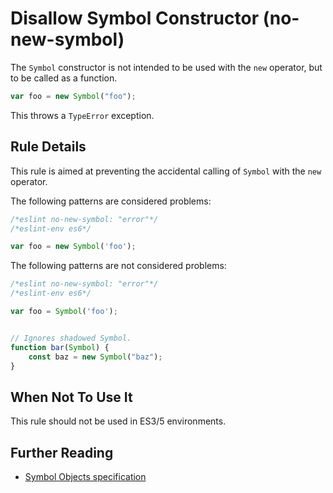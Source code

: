# Disallow Symbol Constructor (no-new-symbol)

The `Symbol` constructor is not intended to be used with the `new` operator, but to be called as a function.

```js
var foo = new Symbol("foo");
```

This throws a `TypeError` exception.

## Rule Details

This rule is aimed at preventing the accidental calling of `Symbol` with the `new` operator.

The following patterns are considered problems:

```js
/*eslint no-new-symbol: "error"*/
/*eslint-env es6*/

var foo = new Symbol('foo');
```

The following patterns are not considered problems:

```js
/*eslint no-new-symbol: "error"*/
/*eslint-env es6*/

var foo = Symbol('foo');


// Ignores shadowed Symbol.
function bar(Symbol) {
    const baz = new Symbol("baz");
}

```

## When Not To Use It

This rule should not be used in ES3/5 environments.

## Further Reading

* [Symbol Objects specification](http://www.ecma-international.org/ecma-262/6.0/#sec-symbol-objects)
